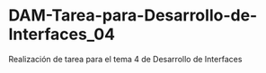# DAM-Tarea-para-Desarrollo-de-Interfaces_04
Realización de tarea para el tema 4 de Desarrollo de Interfaces

